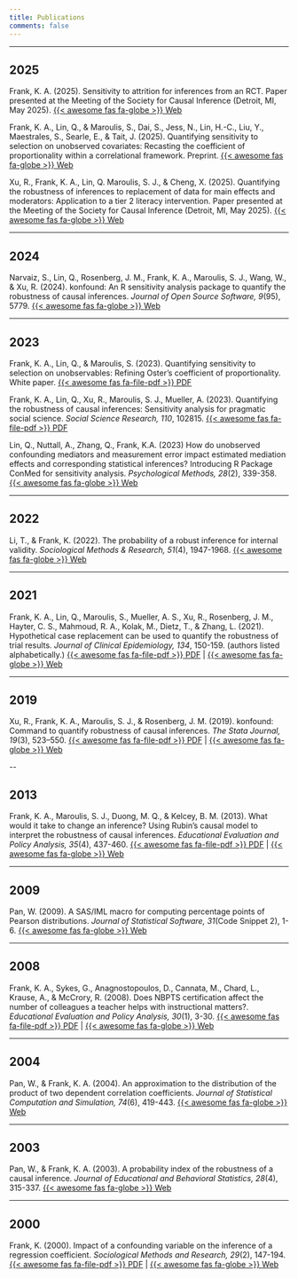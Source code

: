 ```yaml
---
title: Publications
comments: false
---
```




---

## 2025

Frank, K. A. (2025). Sensitivity to attrition for inferences from an RCT. Paper presented at the Meeting of the Society for Causal Inference (Detroit, MI, May 2025). [{{< awesome fas fa-globe >}} Web](https://eric.ed.gov/?id=ED674562)

Frank, K. A., Lin, Q., & Maroulis, S., Dai, S., Jess, N., Lin, H.-C., Liu, Y., Maestrales, S., Searle, E., & Tait, J. (2025). Quantifying sensitivity to selection on unobserved covariates: Recasting the coefficient of proportionality within a correlational framework. Preprint. [{{< awesome fas fa-globe >}} Web](https://www.dropbox.com/scl/fi/s63onxsg6yoga5of9nd42/Quantifying-Sensitivity-to-Selection-on-Unobserved-Covariates-2024-distribute.pdf?rlkey=4yyxd9p3ej605n77vrbqq6pq3&e=1&dl=0)

Xu, R., Frank, K. A., Lin, Q. Maroulis, S. J., & Cheng, X. (2025). Quantifying the robustness of inferences to replacement of data for main effects and moderators: Application to a tier 2 literacy intervention. Paper presented at the Meeting of the Society for Causal Inference (Detroit, MI, May 2025). [{{< awesome fas fa-globe >}} Web](https://eric.ed.gov/?id=ED674561)



---

## 2024

Narvaiz, S., Lin, Q., Rosenberg, J. M., Frank, K. A., Maroulis, S. J., Wang, W., & Xu, R. (2024). konfound: An R sensitivity analysis package to quantify the robustness of causal inferences. *Journal of Open Source Software, 9*(95), 5779. [{{< awesome fas fa-globe >}} Web](https://doi.org/10.21105/joss.05779)



---

## 2023

Frank, K. A., Lin, Q., & Maroulis, S. (2023). Quantifying sensitivity to selection on unobservables: Refining Oster’s coefficient of proportionality. White paper. [{{< awesome fas fa-file-pdf >}} PDF](frank-lin-maroulis-2023.pdf)

Frank, K. A., Lin, Q., Xu, R., Maroulis, S. J., Mueller, A. (2023). Quantifying the robustness of causal inferences: Sensitivity analysis for pragmatic social science. *Social Science Research, 110*, 102815. [{{< awesome fas fa-file-pdf >}} PDF](https://www.dropbox.com/s/rn8a4jbxtiynefh/Quantifying%20the%20Robustness%20of%20Causal%20Inferences%20Frank%20SSR%20final.pdf?dl=0)

Lin, Q., Nuttall, A., Zhang, Q., Frank, K.A. (2023) How do unobserved confounding mediators and measurement error impact estimated mediation effects and corresponding statistical inferences? Introducing R Package ConMed for sensitivity analysis. *Psychological Methods, 28*(2), 339-358. [{{< awesome fas fa-globe >}} Web](https://doi.org/10.1037/met0000567)



---

## 2022

Li, T., & Frank, K. (2022). The probability of a robust inference for internal validity. *Sociological Methods & Research, 51*(4), 1947-1968. [{{< awesome fas fa-globe >}} Web](https://doi.org/10.1177/0049124120914922)



---

## 2021

Frank, K. A., Lin, Q., Maroulis, S., Mueller, A. S., Xu, R., Rosenberg, J. M., Hayter, C. S., Mahmoud, R. A., Kolak, M., Dietz, T., & Zhang, L. (2021). Hypothetical case replacement can be used to quantify the robustness of trial results. *Journal of Clinical Epidemiology, 134*, 150-159. (authors listed alphabetically.) [{{< awesome fas fa-file-pdf >}} PDF](https://www.dropbox.com/s/2dzkvalwmgr5v5z/Hypothetical%20case%20replacement%20can%20be%20used%20to%20quantify%20the%20robustness%20of%20trial%20results%20submit.docx?dl=0) | [{{< awesome fas fa-globe >}} Web](https://doi.org/10.1016/j.jclinepi.2021.01.025)



---

## 2019

Xu, R., Frank, K. A., Maroulis, S. J., & Rosenberg, J. M. (2019). konfound: Command to quantify robustness of causal inferences. *The Stata Journal, 19*(3), 523–550. [{{< awesome fas fa-file-pdf >}} PDF](https://www.researchgate.net/profile/Ran-Xu-6/publication/335956720_konfound_Command_to_quantify_robustness_of_causal_inferences/links/5e49a3d2a6fdccd965ac3564/konfound-Command-to-quantify-robustness-of-causal-inferences.pdf) | [{{< awesome fas fa-globe >}} Web](https://doi.org/10.1177/1536867X19874223)



--

## 2013

Frank, K. A., Maroulis, S. J., Duong, M. Q., & Kelcey, B. M. (2013). What would it take to change an inference? Using Rubin’s causal model to interpret the robustness of causal inferences. *Educational Evaluation and Policy Analysis, 35*(4), 437-460. [{{< awesome fas fa-file-pdf >}} PDF](https://drive.google.com/file/d/1aGhxGjvMvEPVAgOA8rrxvA97uUO5TTMe/view) | [{{< awesome fas fa-globe >}} Web](https://doi.org/10.3102/0162373713493129)



---

## 2009

Pan, W. (2009). A SAS/IML macro for computing percentage points of Pearson distributions. *Journal of Statistical Software, 31*(Code Snippet 2), 1-6. [{{< awesome fas fa-globe >}} Web](https://doi.org/10.18637/jss.v031.c02)



---

## 2008

Frank, K. A., Sykes, G., Anagnostopoulos, D., Cannata, M., Chard, L., Krause, A., & McCrory, R. (2008). Does NBPTS certification affect the number of colleagues a teacher helps with instructional matters?. *Educational Evaluation and Policy Analysis, 30*(1), 3-30. [{{< awesome fas fa-file-pdf >}} PDF](https://drive.google.com/file/d/1aOvAXEVnQCe9-dbWkgTqtq56Y3Z1tpkg/view) | [{{< awesome fas fa-globe >}} Web](https://doi.org/10.3102/0162373707313781)



---

## 2004

Pan, W., & Frank, K. A. (2004). An approximation to the distribution of the product of two dependent correlation coefficients. *Journal of Statistical Computation and Simulation, 74*(6), 419-443. [{{< awesome fas fa-globe >}} Web](https://doi.org/10.1080/00949650310001596822)



---

## 2003

Pan, W., & Frank, K. A. (2003). A probability index of the robustness of a causal inference. *Journal of Educational and Behavioral Statistics, 28*(4), 315-337. [{{< awesome fas fa-globe >}} Web](https://doi.org/10.3102/10769986028004315)



---

## 2000

Frank, K. (2000). Impact of a confounding variable on the inference of a regression coefficient. *Sociological Methods and Research, 29*(2), 147-194. [{{< awesome fas fa-file-pdf >}} PDF](https://drive.google.com/file/d/1F7oGYZ8SS8hnZxSI3Dch_w65Qz6KIRdI/view) | [{{< awesome fas fa-globe >}} Web](https://doi.org/10.1177/0049124100029002001)
